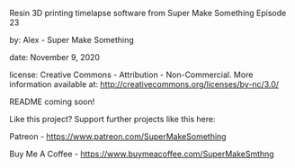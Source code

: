Resin 3D printing timelapse software from Super Make Something Episode 23

by: Alex - Super Make Something

date: November 9, 2020

license: Creative Commons - Attribution - Non-Commercial. More information available at: http://creativecommons.org/licenses/by-nc/3.0/

README coming soon!

Like this project?  Support further projects like this here:

Patreon - https://www.patreon.com/SuperMakeSomething

Buy Me A Coffee - https://www.buymeacoffee.com/SuperMakeSmthng

